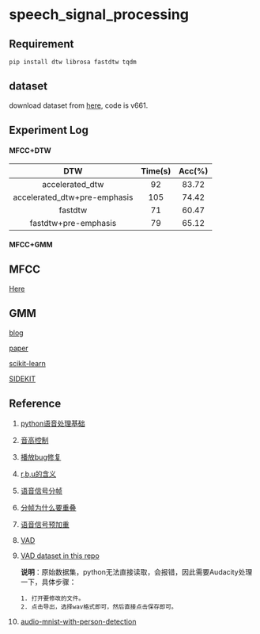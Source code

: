 # speech_signal_processing

## Requirement
```
pip install dtw librosa fastdtw tqdm
```

## dataset
download dataset from [here](https://pan.baidu.com/s/16b3SN2WLULsPAABx9Ct0Y), code is v661.

## Experiment Log

#### MFCC+DTW
| DTW |Time(s)| Acc(%) |
|:---:|:---:|:---:|
|accelerated_dtw|92|83.72|
|accelerated_dtw+pre-emphasis|105|74.42|
|fastdtw|71|60.47|
|fastdtw+pre-emphasis|79|65.12|

#### MFCC+GMM

## MFCC

[Here](https://kleinzcy.github.io/blog/speech%20signal%20processing/%E6%A2%85%E5%B0%94%E5%80%92%E8%B0%B1%E7%B3%BB%E6%95%B0)

## GMM

[blog](https://appliedmachinelearning.blog/2017/11/14/spoken-speaker-identification-based-on-gaussian-mixture-models-python-implementation/)

[paper](http://citeseerx.ist.psu.edu/viewdoc/download?doi=10.1.1.117.338&rep=rep1&type=pdf)

[scikit-learn](https://scikit-learn.org/stable/modules/mixture.html#gmm)

[SIDEKIT](https://pypi.org/project/SIDEKIT/)

## Reference

1. [python语音处理基础](https://www.cnblogs.com/LXP-Never/p/10078200.html)

2. [音高控制](http://www.voidcn.com/article/p-mitujaml-bth.html)

3. [播放bug修复](http://www.imooc.com/article/252974)

4. [r,b,u的含义](https://www.cnblogs.com/yanglang/p/7416889.html)

5. [语音信号分帧](https://blog.csdn.net/qcyfred/article/details/53006860)

6. [分帧为什么要重叠](https://blog.csdn.net/jinzhichaoshuiping/article/details/81159333)

7. [语音信号预加重](https://blog.csdn.net/lv_xinmy/article/details/8587426)

8. [VAD](https://blog.csdn.net/zachmm/article/details/41825023)

9. [VAD dataset in this repo](https://github.com/jtkim-kaist/VAD)
    
    **说明**：原始数据集，python无法直接读取，会报错，因此需要Audacity处理一下，具体步骤：
        
       1. 打开要修改的文件。
       2. 点击导出，选择wav格式即可，然后直接点击保存即可。
       
10. [audio-mnist-with-person-detection](https://github.com/yogeshjadhav7/audio-mnist-with-person-detection)
   
  
